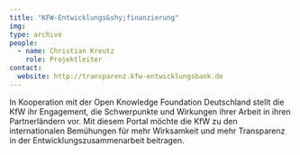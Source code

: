 ```yaml
---
title: "KFW-Entwicklungs&shy;finanzierung"
img:
type: archive
people:
  - name: Christian Kreutz
    role: Projektleiter
contact:
  website: http://transparenz.kfw-entwicklungsbank.de
---
```


In Kooperation mit der Open Knowledge Foundation Deutschland stellt die KfW ihr Engagement, die Schwerpunkte und Wirkungen ihrer Arbeit in ihren Partnerländern vor. Mit diesem Portal möchte die KfW zu den internationalen Bemühungen für mehr Wirksamkeit und mehr Transparenz in der Entwicklungszusammenarbeit beitragen.
